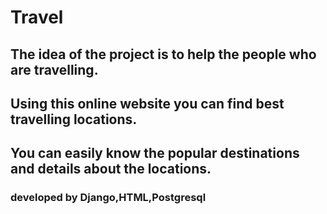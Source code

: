 # Travel
## The idea of the project is to help the people who are travelling.
## Using this online website you can find best travelling locations.
## You can easily know the popular destinations and details about the locations.
### developed by Django,HTML,Postgresql
